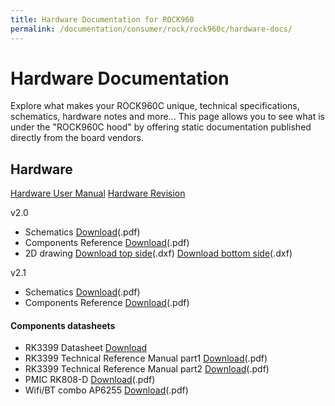 ```yaml
---
title: Hardware Documentation for ROCK960
permalink: /documentation/consumer/rock/rock960c/hardware-docs/
---
```


# Hardware Documentation

Explore what makes your ROCK960C unique, technical specifications, schematics, hardware notes and more... This page allows you to see what is under the "ROCK960C hood" by offering static documentation published directly from the board vendors.

## Hardware

[Hardware User Manual](hardware-user-manual.md)
[Hardware Revision](hardware-revision.md)

v2.0

- Schematics [Download](https://dl.vamrs.com/products/rock960c/docs/hw/v2.0/rock960_sch_v20_20180405.pdf)(.pdf)
- Components Reference [Download](https://dl.vamrs.com/products/rock960c/docs/hw/v2.0/rock960_components_reference_v20_20180405.pdf)(.pdf)
- 2D drawing [Download top side](https://dl.vamrs.com/products/rock960c/docs/hw/v2.0/rock960_2d_drawing_v20_20180405_top.dxf)(.dxf) [Download bottom side](https://dl.vamrs.com/products/rock960c/docs/hw/v2.0/rock960_2d_drawing_v20_20180405_bottom.dxf)(.dxf)

v2.1

- Schematics [Download](https://dl.vamrs.com/products/rock960c/docs/hw/v2.1/rock960_sch_v21_20180713.pdf)(.pdf)
- Components Reference [Download](https://dl.vamrs.com/products/rock960c/docs/hw/v2.1/rock960_components_reference_v21_20180713.pdf)(.pdf)

#### Components datasheets

- RK3399 Datasheet [Download](https://dl.vamrs.com/products/rock960/docs/hw/datasheets/Rockchip_RK3399_Datasheet_V1.6-20170301.pdf)
- RK3399 Technical Reference Manual part1 [Download](https://dl.vamrs.com/products/rock960/docs/hw/datasheets/Rockchip_RK3399TRM_V1.3_Part1.pdf)(.pdf)
- RK3399 Technical Reference Manual part2 [Download](https://dl.vamrs.com/products/rock960/docs/hw/datasheets/Rockchip_RK3399TRM_V1.3_Part2.pdf)(.pdf)
- PMIC RK808-D [Download](https://dl.vamrs.com/products/rock960/docs/hw/datasheets/RK808%20datasheet%20V1.0.1.pdf)(.pdf)
- Wifi/BT combo AP6255 [Download](https://dl.vamrs.com/products/rock960/docs/hw/datasheets/AP6255%20datasheet_V1.2_06202016.pdf)(.pdf)
